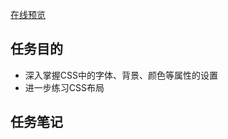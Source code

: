 [在线预览](http://htmlpreview.github.com/?https://github.com/EPSON-LEE/Baidu_IFE/blob/master/Sesson1/Task1/index.html)
## 任务目的

- 深入掌握CSS中的字体、背景、颜色等属性的设置
- 进一步练习CSS布局


## 任务笔记
